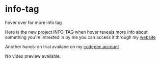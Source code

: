# info-tag
hover over for more info tag

Here is the new project INFO-TAG when hover reveals more info about something you're intrested in by me you can access it through my [website](https://info-tag.vercel.app/)

Another hands-on trial availabe on my [codepen account](https://codepen.io/bhargavkadali39/pen/PoKLOJm)

No video preview available.
